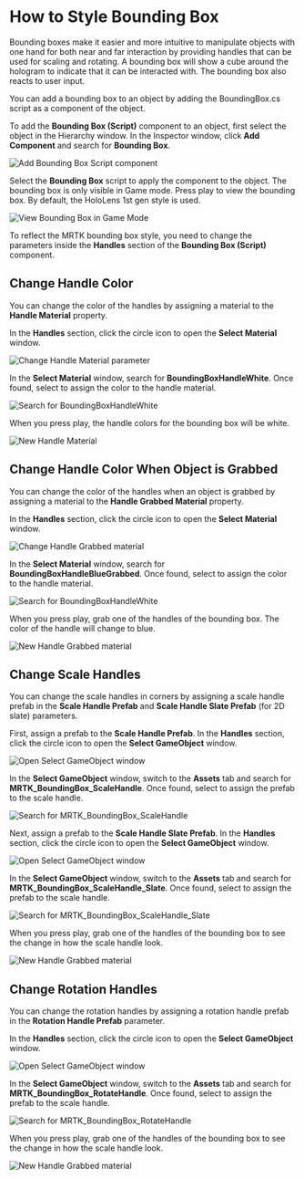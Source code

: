 # How to Style Bounding Box

Bounding boxes make it easier and more intuitive to manipulate objects with one hand for both near and far interaction by providing handles that can be used for scaling and rotating. A bounding box will show a cube around the hologram to indicate that it can be interacted with. The bounding box also reacts to user input.

You can add a bounding box to an object by adding the BoundingBox.cs script as a component of the object.

To add the **Bounding Box (Script)** component to an object, first select the object in the Hierarchy window. In the Inspector window, click **Add Component** and search for **Bounding Box**.

![Add Bounding Box Script component](../../../.gitbook/assets/how_to_style_bounding_box/bounding_box_script.PNG)

Select the **Bounding Box** script to apply the component to the object. The bounding box is only visible in Game mode. Press play to view the bounding box. By default, the HoloLens 1st gen style is used.

![View Bounding Box in Game Mode](../../../.gitbook/assets/how_to_style_bounding_box/bounding_box_default.PNG)

To reflect the MRTK bounding box style, you need to change the parameters inside the **Handles** section of the **Bounding Box (Script)** component.

## Change Handle Color

You can change the color of the handles by assigning a material to the **Handle Material** property.

In the **Handles** section, click the circle icon to open the **Select Material** window.

![Change Handle Material parameter](../../../.gitbook/assets/how_to_style_bounding_box/handle_material.PNG)

In the **Select Material** window, search for **BoundingBoxHandleWhite**. Once found, select to assign the color to the handle material.

![Search for BoundingBoxHandleWhite](../../../.gitbook/assets/how_to_style_bounding_box/wireframe_material_pink.PNG)

When you press play, the handle colors for the bounding box will be white.

![New Handle Material](../../../.gitbook/assets/how_to_style_bounding_box/handle_color.PNG)

## Change Handle Color When Object is Grabbed

You can change the color of the handles when an object is grabbed by assigning a material to the **Handle Grabbed Material** property.

In the **Handles** section, click the circle icon to open the **Select Material** window.

![Change Handle Grabbed material](../../../.gitbook/assets/how_to_style_bounding_box/handle_grabbed_parameter.PNG)

In the **Select Material** window, search for **BoundingBoxHandleBlueGrabbed**. Once found, select to assign the color to the handle material.

![Search for BoundingBoxHandleWhite](../../../.gitbook/assets/how_to_style_bounding_box/bounding_box_handle_blue_grabbed.PNG)

When you press play, grab one of the handles of the bounding box. The color of the handle will change to blue.

![New Handle Grabbed material](../../../.gitbook/assets/how_to_style_bounding_box/handle_grabbed_color.PNG)

## Change Scale Handles

You can change the scale handles in corners by assigning a scale handle prefab in the **Scale Handle Prefab** and **Scale Handle Slate Prefab** (for 2D slate) parameters.

First, assign a prefab to the **Scale Handle Prefab**. In the **Handles** section, click the circle icon to open the **Select GameObject** window.

![Open Select GameObject window](../../../.gitbook/assets/how_to_style_bounding_box/select_game_object_window.PNG)

In the **Select GameObject** window, switch to the **Assets** tab and search for **MRTK_BoundingBox_ScaleHandle**. Once found, select to assign the prefab to the scale handle.

![Search for MRTK_BoundingBox_ScaleHandle](../../../.gitbook/assets/how_to_style_bounding_box/scale_handle_prefab.PNG)

Next, assign a prefab to the **Scale Handle Slate Prefab**. In the **Handles** section, click the circle icon to open the **Select GameObject** window.

![Open Select GameObject window](../../../.gitbook/assets/how_to_style_bounding_box/select_game_object_window.PNG)

In the **Select GameObject** window, switch to the **Assets** tab and search for **MRTK_BoundingBox_ScaleHandle_Slate**. Once found, select to assign the prefab to the scale handle.

![Search for MRTK_BoundingBox_ScaleHandle_Slate](../../../.gitbook/assets/how_to_style_bounding_box/scale_handle_slate_prefab.PNG)

When you press play, grab one of the handles of the bounding box to see the change in how the scale handle look.

![New Handle Grabbed material](../../../.gitbook/assets/how_to_style_bounding_box/scale_handle_new.PNG)

## Change Rotation Handles

You can change the rotation handles by assigning a rotation handle prefab in the **Rotation Handle Prefab** parameter.

In the **Handles** section, click the circle icon to open the **Select GameObject** window.

![Open Select GameObject window](../../../.gitbook/assets/how_to_style_bounding_box/rotation_handle_prefab.PNG)

In the **Select GameObject** window, switch to the **Assets** tab and search for **MRTK_BoundingBox_RotateHandle**. Once found, select to assign the prefab to the scale handle.

![Search for MRTK_BoundingBox_RotateHandle](../../../.gitbook/assets/how_to_style_bounding_box/search_rotate_handle.PNG)

When you press play, grab one of the handles of the bounding box to see the change in how the scale handle look.

![New Handle Grabbed material](../../../.gitbook/assets/how_to_style_bounding_box/rotate_handle_new.PNG)
